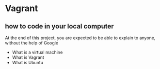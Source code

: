 # Vagrant
## how to code in your local computer
At the end of this project, you are expected to be able to explain to anyone, without the help of Google
* What is a virtual machine
* What is Vagrant
* What is Ubuntu

